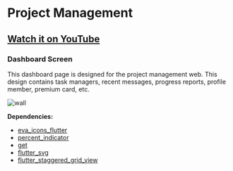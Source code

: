 # Project Management

## [Watch it on YouTube](https://www.youtube.com/playlist?list=PL90UioxEmIFEzvyMsk930RMsQ62BCYuLb)

### Dashboard Screen

This dashboard page is designed for the project management web. This design contains task managers, recent messages, progress reports, profile member, premium card, etc.

![wall](https://user-images.githubusercontent.com/89120990/139288993-9cfed071-29a9-46cd-9ea2-cfc92b6ceb7e.png)


**Dependencies:**

- [eva_icons_flutter](https://pub.dev/packages/eva_icons_flutter)
- [percent_indicator](https://pub.dev/packages/percent_indicator)
- [get](https://pub.dev/packages/get)
- [flutter_svg](https://pub.dev/packages/flutter_svg)
- [flutter_staggered_grid_view](https://pub.dev/packages/flutter_staggered_grid_view)
